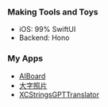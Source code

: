 ### Making Tools and Toys 

<!--
**winddpan/winddpan** is a ✨ _special_ ✨ repository because its `README.md` (this file) appears on your GitHub profile.

Here are some ideas to get you started:

- 🔭 I’m currently working on ...
- 🌱 I’m currently learning ...
- 👯 I’m looking to collaborate on ...
- 🤔 I’m looking for help with ...
- 💬 Ask me about ...
- 📫 How to reach me: ...
- 😄 Pronouns: ...
- ⚡ Fun fact: ...
-->

- iOS: 99% SwiftUI
- Backend: Hono

### My Apps
* [AIBoard](www.aiboard.chat)
* [大字照片](www.bigtextphoto.com)
* [XCStringsGPTTranslator](https://apps.apple.com/hr/app/xcstringsgpttranslator/id6478529319)

